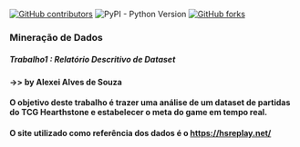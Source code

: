 [![GitHub contributors](https://img.shields.io/github/contributors/AlexeiAS/AulasVC?color=green)](https://github.com/AlexeiAS/AulasVC/graphs/contributors)
![PyPI - Python Version](https://img.shields.io/pypi/pyversions/Django?color=green)
[![GitHub forks](https://img.shields.io/github/forks/AlexeiAS/AulasVC?logoColor=green&style=social)](https://github.com/AlexeiAS/AulasVC/network/members)


### Mineração de Dados 
##### Trabalho1 : Relatório Descritivo de Dataset
#### ->> by Alexei Alves de Souza

#### O objetivo deste trabalho é trazer uma análise de um dataset de partidas do TCG Hearthstone e estabelecer o meta do game em tempo real.
#### O site utilizado como referência dos dados é o https://hsreplay.net/
